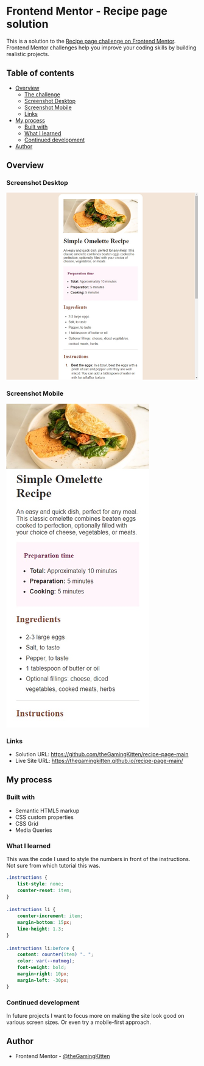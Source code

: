 # Frontend Mentor - Recipe page solution

This is a solution to the [Recipe page challenge on Frontend Mentor](https://www.frontendmentor.io/challenges/recipe-page-KiTsR8QQKm). Frontend Mentor challenges help you improve your coding skills by building realistic projects. 

## Table of contents

- [Overview](#overview)
  - [The challenge](#the-challenge)
  - [Screenshot Desktop](#screenshot-desktop)
  - [Screenshot Mobile](#screenshot-mobile)
  - [Links](#links)
- [My process](#my-process)
  - [Built with](#built-with)
  - [What I learned](#what-i-learned)
  - [Continued development](#continued-development)
- [Author](#author)

## Overview

### Screenshot Desktop

![](./screenshot.jpg)

### Screenshot Mobile
![](./screenshot_mobile.jpg)

### Links

- Solution URL: https://github.com/theGamingKitten/recipe-page-main
- Live Site URL: https://thegamingkitten.github.io/recipe-page-main/

## My process

### Built with

- Semantic HTML5 markup
- CSS custom properties
- CSS Grid
- Media Queries

### What I learned

This was the code I used to style the numbers in front of the instructions. Not sure from which tutorial this was.

```css
.instructions {
    list-style: none;
    counter-reset: item;
}

.instructions li {
    counter-increment: item;
    margin-bottom: 15px;
    line-height: 1.3;
}

.instructions li:before {
    content: counter(item) ". ";
    color: var(--nutmeg);
    font-weight: bold;
    margin-right: 10px;
    margin-left: -30px;
}
```

### Continued development

In future projects I want to focus more on making the site look good on various screen sizes. Or even try a mobile-first approach.

## Author

- Frontend Mentor - [@theGamingKitten](https://www.frontendmentor.io/profile/theGamingKitten)
